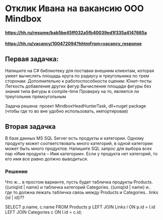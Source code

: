 # Отклик Ивана на вакансию ООО Mindbox
#### https://hh.ru/resume/bab5be45ff032a5fb40039ed1f335a4147665a
#### https://hh.ru/vacancy/100472094?hhtmFrom=vacancy_response
## Первая задачка:
Напишите на C# библиотеку для поставки внешним клиентам, которая умеет вычислять площадь круга по радиусу и треугольника по трем сторонам. Дополнительно к работоспособности оценим:
Юнит-тесты
Легкость добавления других фигур
Вычисление площади фигуры без знания типа фигуры в compile-time
Проверку на то, является ли треугольник прямоугольным

Задача решена:
проект MindboxHeadHunterTask, dll+nuget package (чтобы где то во вне удобно использовать, импортировав)
## Вторая задачка
В базе данных MS SQL Server есть продукты и категории. Одному продукту может соответствовать много категорий, в одной категории может быть много продуктов. Напишите SQL запрос для выбора всех пар «Имя продукта – Имя категории». Если у продукта нет категорий, то его имя все равно должно выводиться.
### Решение
Что ж... в простом варианте, пусть будет табличка продукты
Products. {(uniq)id | name}
и табличка категорий
Categories. {(uniq)id | name}
и.. где то должна лежать табличка связь между Products и Categories.. links {id | id}??

SELECT 
    p.name,
    c.name
FROM 
    Products p
LEFT JOIN 
    Links l ON p.id = l.id
LEFT JOIN 
    Categories c ON l.id = c.id;

